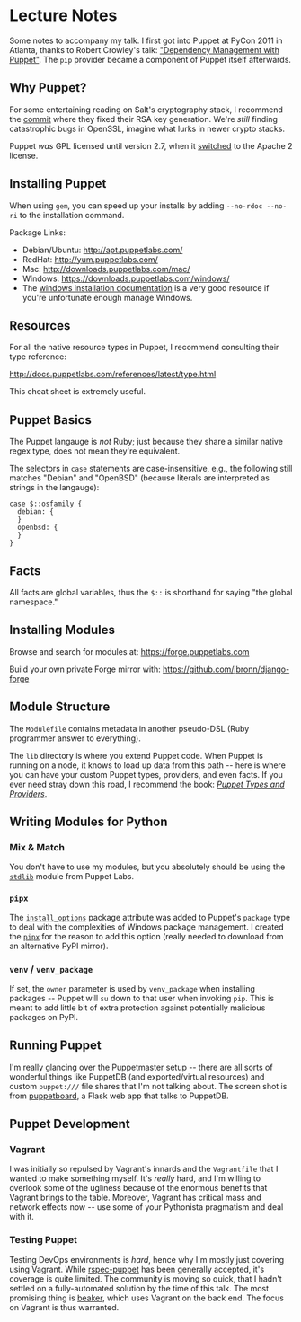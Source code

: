 Lecture Notes
=============

Some notes to accompany my talk.  I first got into Puppet at PyCon 2011 in Atlanta, thanks to
Robert Crowley's talk: ["Dependency Management with Puppet"](http://pyvideo.org/video/431/pycon-2011--dependency-management-with-puppet).
The `pip` provider became a component of Puppet itself afterwards.

Why Puppet?
-----------

For some entertaining reading on Salt's cryptography stack, I recommend the [commit](https://github.com/saltstack/salt/commit/5dd3042)
where they fixed their RSA key generation.  We're *still* finding catastrophic bugs in OpenSSL, imagine what lurks in newer crypto stacks.

Puppet *was* GPL licensed until version 2.7, when it [switched](http://puppetlabs.com/blog/relicensing-puppet-to-apache-2-0) to the Apache 2 license.

Installing Puppet
-----------------

When using `gem`, you can speed up your installs by adding `--no-rdoc --no-ri` to the installation command.

Package Links:

* Debian/Ubuntu: http://apt.puppetlabs.com/
* RedHat: http://yum.puppetlabs.com/
* Mac: http://downloads.puppetlabs.com/mac/
* Windows: https://downloads.puppetlabs.com/windows/
 * The [windows installation documentation](http://docs.puppetlabs.com/windows/installing.html) is a very good resource if you're unfortunate enough manage Windows.


Resources
---------

For all the native resource types in Puppet, I recommend consulting their type reference:

http://docs.puppetlabs.com/references/latest/type.html

This cheat sheet is extremely useful.

Puppet Basics
-------------

The Puppet langauge is *not* Ruby; just because they share a similar native regex type, does not mean they're equivalent.

The selectors in `case` statements are case-insensitive, e.g., the following still matches "Debian" and "OpenBSD" (because literals are interpreted as strings in the langauge):

```puppet
case $::osfamily {
  debian: {
  }
  openbsd: {
  }
}
```

Facts
-----

All facts are global variables, thus the `$::` is shorthand for saying "the global namespace."


Installing Modules
------------------

Browse and search for modules at: https://forge.puppetlabs.com

Build your own private Forge mirror with: https://github.com/jbronn/django-forge

Module Structure
----------------

The `Modulefile` contains metadata in another pseudo-DSL (Ruby programmer answer to everything).

The `lib` directory is where you extend Puppet code.  When Puppet is running on a node, it knows to load up data from this path -- 
here is where you can have your custom Puppet types, providers, and even facts.  If you ever need stray down this road,
I recommend the book: [*Puppet Types and Providers*](http://shop.oreilly.com/product/0636920026860.do).

Writing Modules for Python
--------------------------

### Mix & Match

You don't have to use my modules, but you absolutely should be using the [`stdlib`](https://github.com/puppetlabs/puppetlabs-stdlib) module from Puppet Labs.

### `pipx`

The [`install_options`](http://docs.puppetlabs.com/references/latest/type.html#package-attribute-install_options) package attribute was added to Puppet's `package` type to deal with the complexities of Windows package management.  I created the [`pipx`](https://github.com/counsyl/puppet-python/#pipx) for the reason to add this option (really needed to download from an alternative PyPI mirror).

### `venv` / `venv_package`

If set, the `owner` parameter is used by `venv_package` when installing packages -- Puppet will `su` down to that user when invoking `pip`.  This is meant to add little bit of extra protection against potentially malicious packages on PyPI.

Running Puppet
--------------

I'm really glancing over the Puppetmaster setup -- there are all sorts of wonderful things like PuppetDB (and exported/virtual resources) and custom `puppet:///` file shares that I'm not talking about.  The screen shot is from [puppetboard](https://github.com/nedap/puppetboard), a Flask web app that talks to PuppetDB.


Puppet Development
------------------

### Vagrant

I was initially so repulsed by Vagrant's innards and the `Vagrantfile` that I wanted to make something myself.  It's *really* hard, and I'm willing to overlook some of the ugliness because of the enormous benefits that Vagrant brings to the table.  Moreover, Vagrant has critical mass and network effects now -- use some of your Pythonista pragmatism and deal with it.

### Testing Puppet

Testing DevOps environments is *hard*, hence why I'm mostly just covering using Vagrant.  While [rspec-puppet](http://rspec-puppet.com/) has been generally accepted, it's coverage is quite limited.  The community is moving so quick, that I hadn't settled on a fully-automated solution by the time of this talk. The most promising thing is [beaker](https://github.com/puppetlabs/beaker), which uses Vagrant on the back end.  The focus on Vagrant is thus warranted.